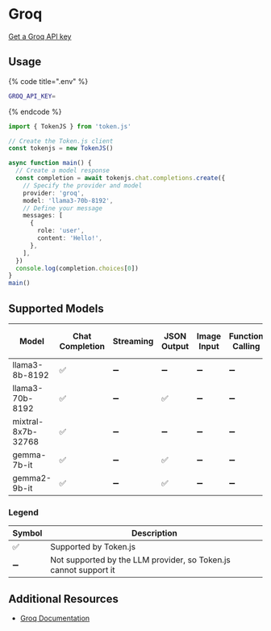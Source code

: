 # Groq

[Get a Groq API key](https://console.groq.com/keys)

## Usage

{% code title=".env" %}
```bash
GROQ_API_KEY=
```
{% endcode %}

```typescript
import { TokenJS } from 'token.js'

// Create the Token.js client
const tokenjs = new TokenJS()

async function main() {
  // Create a model response
  const completion = await tokenjs.chat.completions.create({
    // Specify the provider and model
    provider: 'groq',
    model: 'llama3-70b-8192',
    // Define your message
    messages: [
      {
        role: 'user',
        content: 'Hello!',
      },
    ],
  })
  console.log(completion.choices[0])
}
main()
```

<!-- compatibility -->
## Supported Models

| Model              | Chat Completion | Streaming | JSON Output | Image Input | Function Calling | N > 1 |
| ------------------ | --------------- | --------- | ----------- | ----------- | ---------------- | ----- |
| llama3-8b-8192     | ✅               | ➖         | ➖           | ➖           | ➖                | ➖     |
| llama3-70b-8192    | ✅               | ➖         | ✅           | ➖           | ➖                | ➖     |
| mixtral-8x7b-32768 | ✅               | ➖         | ➖           | ➖           | ➖                | ➖     |
| gemma-7b-it        | ✅               | ➖         | ✅           | ➖           | ➖                | ➖     |
| gemma2-9b-it       | ✅               | ➖         | ✅           | ➖           | ➖                | ➖     |

### Legend
| Symbol             | Description                           |
|--------------------|---------------------------------------|
| :white_check_mark: | Supported by Token.js                 |
| :heavy_minus_sign: | Not supported by the LLM provider, so Token.js cannot support it     |
<!-- end compatibility -->

## Additional Resources

* [Groq Documentation](https://console.groq.com/docs/quickstart)
